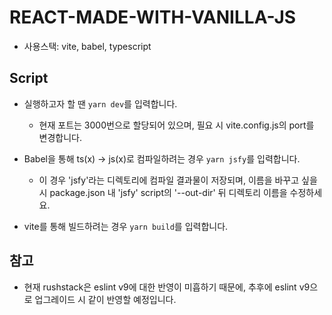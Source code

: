 # REACT-MADE-WITH-VANILLA-JS

- 사용스택: vite, babel, typescript

## Script

- 실행하고자 할 땐 `yarn dev`를 입력합니다.

  - 현재 포트는 3000번으로 할당되어 있으며, 필요 시 vite.config.js의 port를 변경합니다.

- Babel을 통해 ts(x) -> js(x)로 컴파일하려는 경우 `yarn jsfy`를 입력합니다.

  - 이 경우 'jsfy'라는 디렉토리에 컴파일 결과물이 저장되며, 이름을 바꾸고 싶을 시 package.json 내 'jsfy' script의 '--out-dir' 뒤 디렉토리 이름을 수정하세요.

- vite를 통해 빌드하려는 경우 `yarn build`를 입력합니다.

## 참고

- 현재 rushstack은 eslint v9에 대한 반영이 미흡하기 때문에, 추후에 eslint v9으로 업그레이드 시 같이 반영할 예정입니다.
